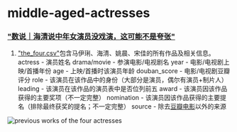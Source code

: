 # middle-aged-actresses
### ["数说｜海清说中年女演员没戏演，这可能不是夸张"](https://www.thepaper.cn/newsDetail_forward_4050096)

1. ["the_four.csv"](https://github.com/839-Studio/middle-aged-actresses/blob/master/the-four.csv)包含马伊琍、海清、姚晨、宋佳的所有作品及相关信息。
actress - 演员姓名
drama/movie - 参演电影/电视剧名
year - 电影/电视剧上映/首播年份
age - 上映/首播时该演员年龄
douban_score - 电影/电视剧豆瓣评分
role - 该演员在该作品中的身份（大部分是演员，偶尔有演员+制片人）
leading - 该演员在该作品的演员表中是否位列前五
award - 该演员因该作品获得的主要奖项（不一定完整）
nomination - 该演员因该作品获得的主要提名（排除最终获奖的提名；不一定完整）
source - 除去[豆瓣电影](https://movie.douban.com/)以外的来源

![previous works of the four actresses](http://image.thepaper.cn/www/image/26/109/271.jpg)

